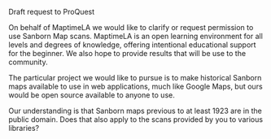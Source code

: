 Draft request to ProQuest

On behalf of MaptimeLA we would like to clarify or request permission to use Sanborn Map scans. MaptimeLA  is an open learning environment for all levels and degrees of knowledge, offering intentional educational support for the beginner. We also hope to provide results that will be use to the community.

The particular project we would like to pursue is to make historical Sanborn maps available to use in web applications, much like Google Maps, but ours would be open source available to anyone to use.

Our understanding is that Sanborn maps previous to at least 1923 are in the public domain. Does that also apply to the scans provided by you to various libraries?